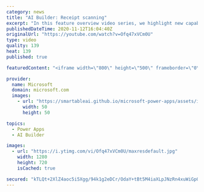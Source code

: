 ```yaml
---
category: news
title: "AI Builder: Receipt scanning"
excerpt: "In this feature overview video series, we highlight new capabilities included in the latest update to AI Builder.  Receipt scanning is a new AI Builder feature that processes receipts to identify and extract information. The AI model identifies receipt data, merchant information, total price, and taxes"
publishedDateTime: 2020-11-12T16:04:40Z
originalUrl: "https://youtube.com/watch?v=Ofq47xVCm0U"
type: video
quality: 139
heat: 139
published: true

featuredContent: "<iframe width=\"800\" height=\"500\" frameborder=\"0\" src=\"https://www.youtube.com/embed/Ofq47xVCm0U\" allow=\"accelerometer; autoplay; encrypted-media; gyroscope; picture-in-picture\" allowfullscreen></iframe>"

provider:
  name: Microsoft
  domain: microsoft.com
  images:
    - url: "https://smartableai.github.io/microsoft-power-apps/assets/images/organizations/microsoft.com-50x50.jpg"
      width: 50
      height: 50

topics:
  - Power Apps
  - AI Builder

images:
  - url: "https://i.ytimg.com/vi/Ofq47xVCm0U/maxresdefault.jpg"
    width: 1280
    height: 720
    isCached: true

secured: "kTLQt+2XlZ4aoc5i5Xgg/94k1g2eDCr/OdaY+tBt5M4iaXLpJNzRn4xuWiGpOQ/kqnuX0oAYxbFoqmJcbU0ve9y6ksBpOGvncz0WrKyT745B0aUfNezbHjPoc7PHSB5qN3Bf+NQfIkLerTkaawYoHTxTl0MVXi/GL77BW0fRiWxc1KCUmhlPUUelLRX8tydDAe24mcFRjlazF1q7UD9vc9tUuBUXrUGiyOsuwGb+zxcUv+efuIZ75oamxlxztMQSMRafz6gdCLwRTyvz9pyuYszx65RUcUXE/9SCZvBZ0gf2+RLAXpy5fs+uWxJbi8tcF9voME1H0JIhEI1dHunaL5xcqt6mOuOF7U5YQNdSFgBA37KquC9D60s0EwZMt0K4QU0bqeVl2ryQ0ov0aQ7lNAb00rayuTfryqgJmcG8Z9g=;58pof1s1UNlm0N3qx7gIrg=="
---
```


